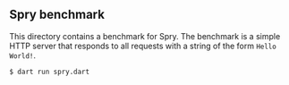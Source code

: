 ## Spry benchmark

This directory contains a benchmark for Spry. The benchmark is a simple
HTTP server that responds to all requests with a string of the form
`Hello World!`.

```
$ dart run spry.dart
```